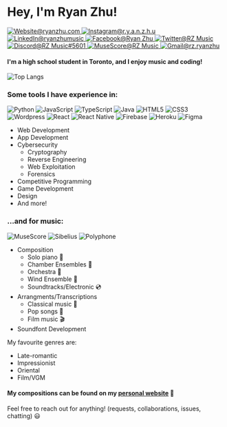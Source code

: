 <h1>Hey, I'm Ryan Zhu!</h1>

<p>
  <a href="https://www.ryanzhu.com/">
    <img src="https://img.shields.io/badge/-Website-3e4e82?style=for-the-badge&amp;logo=Github&amp;logoColor=white&amp;link=https://www.ryanzhu.com/"alt="Website@ryanzhu.com">
  </a>
  <a href="https://www.instagram.com/r.y.a.n.z.h.u/">
    <img src="https://img.shields.io/badge/-r.y.a.n.z.h.u-bc2a8d?style=for-the-badge&amp;logo=Instagram&amp;logoColor=white&amp;link=https://www.instagram.com/r.y.a.n.z.h.u/"alt="Instagram@r.y.a.n.z.h.u">
  </a>
  <a href="https://www.linkedin.com/in/ryanzhumusic/">
    <img src="https://img.shields.io/badge/-Ryan%20Zhu-0077b5?style=for-the-badge&amp;logo=LinkedIn&amp;logoColor=white&amp;link=https://www.linkedin.com/in/ryanzhumusic/"alt="LinkedIn@ryanzhumusic">
  </a>
  <a href="https://www.facebook.com/ryan.zhu.9619/">
    <img src="https://img.shields.io/badge/-Ryan%20Zhu-3b5998?style=for-the-badge&amp;logo=Facebook&amp;logoColor=white&amp;link=https://www.facebook.com/ryan.zhu.9619/"alt="Facebook@Ryan Zhu">
  </a>
  <a href="https://twitter.com/RZMusic19">
    <img src="https://img.shields.io/badge/-RZ Music-00acee?style=for-the-badge&amp;logo=Twitter&amp;logoColor=white&amp;link=https://twitter.com/RZMusic19" alt="Twitter@RZ Music">
  </a>
  <a href="https://discordapp.com/users/401127703698210816">
    <img src="https://img.shields.io/badge/-RZ%20Music-5865F2?style=for-the-badge&amp;logo=Discord&amp;logoColor=white&amp;link=https://discordapp.com/users/401127703698210816" alt="Discord@RZ Music#5601">
  </a>
  <a href="https://musescore.com/user/34214067">
    <img src="https://img.shields.io/badge/-RZ%20Music-2A567B?style=for-the-badge&amp;logo=MuseScore&amp;logoColor=white&amp;link=https://musescore.com/user/34214067" alt="MuseScore@RZ Music">
  </a>
  <a href="mailto:rz.ryanzhu@gmail.com">
    <img src="https://img.shields.io/badge/-rz.ryanzhu@gmail.com-EA4335?style=for-the-badge&amp;logo=Gmail&amp;logoColor=white&amp;link=mailto:rz.ryanzhu@gmail.com" alt="Gmail@rz.ryanzhu">
  </a>
</p>

#### I'm a high school student in Toronto, and I enjoy music and coding! 

![Top Langs](https://github-readme-stats.vercel.app/api/top-langs/?username=ryan-zhu-music&layout=compact)

### Some tools I have experience in:

![Python](https://img.shields.io/badge/-Python-23242b?style=flat-square&logo=python)
![JavaScript](https://img.shields.io/badge/-JavaScript-23242b?style=flat-square&logo=javascript)
![TypeScript](https://img.shields.io/badge/-TypeScript-23242b?style=flat-square&logo=typescript)
![Java](https://img.shields.io/badge/-Java-23242b?style=flat-square&logo=Java)
![HTML5](https://img.shields.io/badge/-HTML5-23242b?style=flat-square&logo=HTML5)
![CSS3](https://img.shields.io/badge/-CSS3-23242b?style=flat-square&logo=CSS3)
![Wordpress](https://img.shields.io/badge/-Wordpress-23242b?style=flat-square&logo=Wordpress)
![React](https://img.shields.io/badge/-React-23242b?style=flat-square&logo=React&logoColor=4285F4)
![React Native](https://img.shields.io/badge/-React%20Native-23242b?style=flat-square&logo=React&logoColor=4285F4)
![Firebase](https://img.shields.io/badge/-Firebase-23242b?style=flat-square&logo=Firebase)
![Heroku](https://img.shields.io/badge/-Heroku-23242b?style=flat-square&logo=Heroku)
![Figma](https://img.shields.io/badge/-Figma-23242b?style=flat-square&logo=Figma)

- Web Development
- App Development
- Cybersecurity 
  - Cryptography
  - Reverse Engineering
  - Web Exploitation
  - Forensics
- Competitive Programming
- Game Development
- Design
- And more!

### ...and for music:

![MuseScore](https://img.shields.io/badge/-MuseScore-23242b?style=flat-square&logo=MuseScore)
![Sibelius](https://img.shields.io/badge/-Sibelius-23242b?style=flat-square)
![Polyphone](https://img.shields.io/badge/-Polyphone-23242b?style=flat-square)

- Composition
  - Solo piano :musical_keyboard:
  - Chamber Ensembles :postal_horn:
  - Orchestra :violin:
  - Wind Ensemble :saxophone:
  - Soundtracks/Electronic :cd:
- Arrangments/Transcriptions
  - Classical music :musical_score:
  - Pop songs :microphone:
  - Film music :clapper:
- Soundfont Development

My favourite genres are:
- Late-romantic
- Impressionist
- Oriental
- Film/VGM

#### My compositions can be found on my [personal website](https://www.ryanzhu.com/#/music) :musical_score:

Feel free to reach out for anything! (requests, collaborations, issues, chatting) :smiley:
